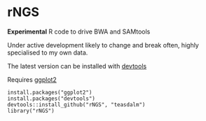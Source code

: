rNGS
====

**Experimental** R code to drive BWA and SAMtools

Under active development likely to change and break often, highly specialised to my own data.

The latest version can be installed with [devtools](http://www.rstudio.com/products/rpackages/devtools/)

Requires [ggplot2](http://ggplot2.org/)

```{R}
install.packages("ggplot2")
install.packages("devtools")
devtools::install_github("rNGS", "teasdalm")
library("rNGS")
```
